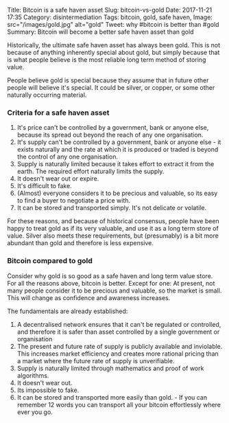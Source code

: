 Title: Bitcoin is a safe haven asset
Slug: bitcoin-vs-gold
Date: 2017-11-21 17:35
Category: disintermediation
Tags: bitcoin, gold, safe haven, 
Image: src="/images/gold.jpg" alt="gold"
Tweet: why #bitcoin is better than #gold
Summary: Bitcoin will become a better safe haven asset than gold

Historically, the ultimate safe haven asset has always been gold. This is not because of anything inherently special about gold, but simply because that is what people believe is the most reliable long term method of storing value. 

People believe gold is special because they assume that in future other people will believe it's special. It could be silver, or copper, or some other naturally occurring material.

### Criteria for a safe haven asset

1. It's price can't be controlled by a government, bank or anyone else, because its spread out beyond the reach of any one organisation. 
2. It's supply can't be controlled by a government, bank or anyone else - it exists naturally and the rate at which it is produced or traded is beyond the control of any one organisation. 
3. Supply is naturally limited because it takes effort to extract it from the earth. The required effort naturally limits the supply.
4. It doesn't wear out or expire.
5. It's difficult to fake.
6. (Almost) everyone considers it to be precious and valuable, so its easy to find a buyer to negotiate a price with.
7. It can be stored and transported simply. It's not delicate or volatile.

For these reasons, and because of historical consensus, people have been happy to treat gold as if its very valuable, and use it as a long term store of value. Silver also meets these requirements, but (presumably) is a bit more abundant than gold and therefore is less expensive.

### Bitcoin compared to gold

Consider why gold is so good as a safe haven and long term value store. For all the reasons above, bitcoin is better. Except for one: At present, not many people consider it to be precious and valuable, so the market is small. This will change as confidence and awareness increases.

The fundamentals are already established:

1. A decentralised network ensures that it can't be regulated or controlled, and therefore it is safer than asset controlled by a single government or organisation
2. The present and future rate of supply is publicly available and inviolable. This increases market efficiency and creates more rational pricing than a market where the future rate of supply is unverifiable.
3. Supply is naturally limited through mathematics and proof of work algorithms. 
4. It doesn't wear out.
5. Its impossible to fake.
6. It can be stored and transported more easily than gold. - If you can remember 12 words you can transport all your bitcoin effortlessly where ever you go. 

